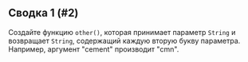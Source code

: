 ## Сводка 1 (#2)

Создайте функцию `other()`, которая принимает параметр `String` и возвращает `String`, содержащий каждую вторую букву параметра. Например, аргумент "cement" производит "cmn".